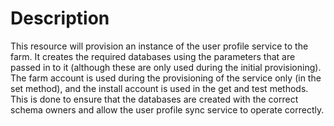 ﻿# Description

This resource will provision an instance of the user profile service to the
farm. It creates the required databases using the parameters that are passed
in to it (although these are only used during the initial provisioning). The
farm account is used during the provisioning of the service only (in the set
method), and the install account is used in the get and test methods. This is
done to ensure that the databases are created with the correct schema owners
and allow the user profile sync service to operate correctly.
